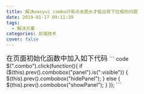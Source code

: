 ```yaml
---
title: 解决easyui combo只有点击箭头才能出现下拉框的问题
date: 2019-01-17 09:11:39
tags: 
  - 解决方案
categories: 前端技术
cover: false
---
```

<font size=4>
在页面初始化函数中加入如下代码
</font>
``` code
$(".combo").click(function(){
  if ($(this).prev().combobox("panel").is(":visible")) {
      $(this).prev().combobox("hidePanel");
  } else {
     $(this).prev().combobox("showPanel");
  }
});
``` 

